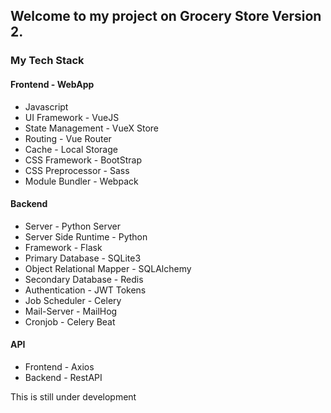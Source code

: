 ## Welcome to my project on Grocery Store Version 2.

### My Tech Stack

#### Frontend - WebApp
* Javascript
* UI Framework - VueJS
* State Management - VueX Store
* Routing - Vue Router
* Cache - Local Storage
* CSS Framework - BootStrap
* CSS Preprocessor - Sass
* Module Bundler - Webpack

#### Backend
* Server - Python Server
* Server Side Runtime - Python
* Framework - Flask
* Primary Database - SQLite3
* Object Relational Mapper - SQLAlchemy
* Secondary Database - Redis
* Authentication - JWT Tokens
* Job Scheduler - Celery
* Mail-Server - MailHog
* Cronjob - Celery Beat

#### API
* Frontend - Axios
* Backend - RestAPI

This is still under development
